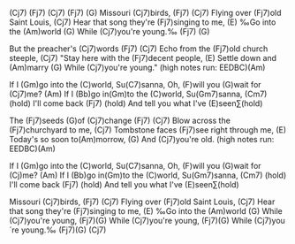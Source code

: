 (Cj7)  (Fj7)  (Cj7)  (Fj7) (G)
Missouri (Cj7)birds, (Fj7) (Cj7)
Flying over (Fj7)old Saint Louis, (Cj7)
Hear that song they're (Fj7)singing to me, (E)
‰Go into the (Am)world (G) 
While (Cj7)you're young.‰ (Fj7) (G)

But the preacher's (Cj7)words (Fj7) (Cj7)
Echo from the (Fj7)old church steeple, (Cj7)
"Stay here with the (Fj7)decent people, (E)
Settle down and (Am)marry (G)
While (Cj7)you're young." (high notes run: EEDBC)(Am)

If I (Gm)go into the (C)world, Su(C7)sanna,
Oh,  (F)will you (G)wait for (Cj7)me? (Am)
If I (Bb)go in(Gm)to the (C)world, Su(Gm7)sanna, (Cm7) (hold)
I'll come back (Fj7) (hold)
And tell you what I've (E)seen∑(hold)

The (Fj7)seeds (G)of (Cj7)change (Fj7) (Cj7)
Blow across the (Fj7)churchyard to me, (Cj7)
Tombstone faces (Fj7)see right through me, (E)
Today's so soon to(Am)morrow, (G)
And (Cj7)you're old. (high notes run: EEDBC)(Am)

If I (Gm)go into the (C)world, Su(C7)sanna,
Oh, (F)will you (G)wait for (Cj)me? (Am)
If I (Bb)go in(Gm)to the (C)world, Su(Gm7)sanna, (Cm7) (hold)
I'll come back (Fj7) (hold) 
And tell you what I've (E)seen∑(hold)

Missouri (Cj7)birds, (Fj7) (Cj7)
Flying over (Fj7)old Saint Louis, (Cj7)
Hear that song they're (Fj7)singing to me, (E)
‰Go into the (Am)world (G)
While (Cj7)you're young, (Fj7)(G)
While (Cj7)you're young, (Fj7)(G)
While (Cj7)you´re young.‰ (Fj7)(G) (Cj7)
